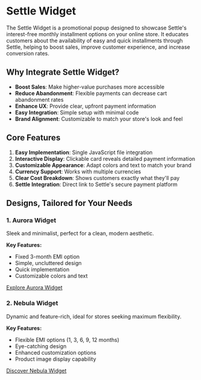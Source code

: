 # Settle Widget

The Settle Widget is a promotional popup designed to showcase Settle's interest-free monthly installment options on your online store. It educates customers about the availability of easy and quick installments through Settle, helping to boost sales, improve customer experience, and increase conversion rates.

## Why Integrate Settle Widget?

- **Boost Sales**: Make higher-value purchases more accessible
- **Reduce Abandonment**: Flexible payments can decrease cart abandonment rates
- **Enhance UX**: Provide clear, upfront payment information
- **Easy Integration**: Simple setup with minimal code
- **Brand Alignment**: Customizable to match your store's look and feel

## Core Features

1. **Easy Implementation**: Single JavaScript file integration
2. **Interactive Display**: Clickable card reveals detailed payment information
3. **Customizable Appearance**: Adapt colors and text to match your brand
4. **Currency Support**: Works with multiple currencies
5. **Clear Cost Breakdown**: Shows customers exactly what they'll pay
6. **Settle Integration**: Direct link to Settle's secure payment platform

## Designs, Tailored for Your Needs

### 1. Aurora Widget

Sleek and minimalist, perfect for a clean, modern aesthetic.

**Key Features:**

- Fixed 3-month EMI option
- Simple, uncluttered design
- Quick implementation
- Customizable colors and text

[Explore Aurora Widget](./Aurora/README.md)

### 2. Nebula Widget

Dynamic and feature-rich, ideal for stores seeking maximum flexibility.

**Key Features:**

- Flexible EMI options (1, 3, 6, 9, 12 months)
- Eye-catching design
- Enhanced customization options
- Product image display capability

[Discover Nebula Widget](./Nebula/README.md)
